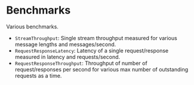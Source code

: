 # Benchmarks

Various benchmarks.

- `StreamThroughput`: Single stream throughput measured for various message lengths and messages/second.
- `RequestResponseLatency`: Latency of a single request/response measured in latency and requests/second.
- `RequestResponseThroughput`: Throughput of number of request/responses per second for various max number of outstanding requests as a time.
